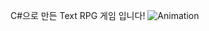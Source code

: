 C#으로 만든 Text RPG 게임 입니다!
![Animation](https://github.com/user-attachments/assets/4f310863-3250-48e4-9e13-231b723a8f17)
